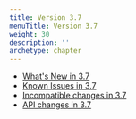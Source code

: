 ```yaml
---
title: Version 3.7
menuTitle: Version 3.7
weight: 30
description: ''
archetype: chapter
---
```

- [What's New in 3.7](whats-new-in-3-7.md)
- [Known Issues in 3.7](known-issues-in-3-7.md)
- [Incompatible changes in 3.7](incompatible-changes-in-3-7.md)
- [API changes in 3.7](api-changes-in-3-7.md)
